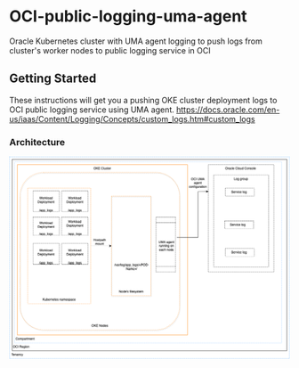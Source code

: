 # OCI-public-logging-uma-agent
Oracle Kubernetes cluster with UMA agent logging to push logs from cluster's worker nodes to public logging service in OCI

## Getting Started
These instructions will get you a pushing OKE cluster deployment logs to OCI public logging service using UMA agent.
https://docs.oracle.com/en-us/iaas/Content/Logging/Concepts/custom_logs.htm#custom_logs


### Architecture
![alt text](https://github.com/harsh4870/OCI-public-logging-uma-agent/blob/main/uma.png)

